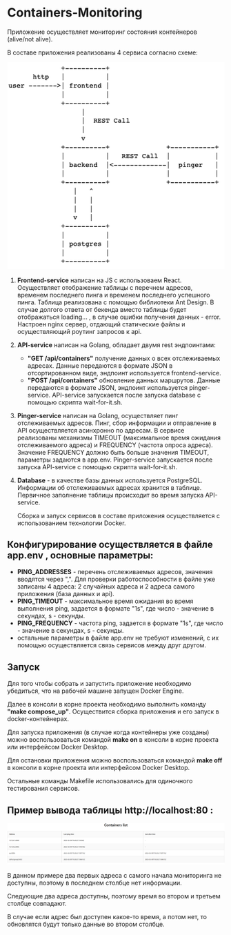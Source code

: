 # Containers-Monitoring

 Приложение осуществляет мониторинг состояния контейнеров (alive/not alive).
 
 В составе приложения реализованы 4 сервиса согласно схеме:
 
 ![Image alt](https://github.com/lvrdn/Containers-Monitoring/blob/main/app_structure.png)

 1. **Frontend-service** написан на JS с использоваем React. Осуществляет отображение таблицы с перечнем адресов, временем последнего пинга и временем последнего успешного пинга. Таблица реализована с помощью библиотеки Ant Design.
    В случае долгого ответа от бекенда вместо таблицы будет отображаться loading... , в случае ошибки получения данных - error. Настроен nginx сервер, отдающий статические файлы и осуществляющий роутинг запросов к api.
 2. **API-service** написан на Golang, обладает двумя rest эндпоинтами:
    * **"GET /api/containers"** получение данных о всех отслеживаемых адресах. Данные передаются в формате JSON в отсортированном виде, эндпоинт используется frontend-service.
    * **"POST /api/containers"** обновление данных маршрутов. Данные передаются в формате JSON, эндпоинт используется pinger-service.
    API-service запускается после запуска database с помощью скрипта wait-for-it.sh.
 3. **Pinger-service** написан на Golang, осуществляет пинг отслеживаемых адресов. Пинг, сбор информации и отправление в API осуществляется асинхронно по адресам. В сервисе реализованы механизмы TIMEOUT (максимальное время ожидания отслеживаемого адреса) и FREQUENCY (частота опроса адреса).
    Значение FREQUENCY должно быть больше значения TIMEOUT, параметры задаются в app.env.
    Pinger-service запускается после запуска API-service с помощью скрипта wait-for-it.sh.
 4. **Database** - в качестве базы данных используется PostgreSQL. Информации об отслеживаемых адресах хранится в таблице. Первичное заполнение таблицы происходит во время запуска API-service.

    Сборка и запуск сервисов в составе приложения осуществляется с использованием технологии Docker.

 ## Конфигурирование осуществляется в файле **app.env** , основные параметры:
 * **PING_ADDRESSES** - перечень отслеживаемых адресов, значения вводятся через ",". Для проверки работоспособности в файле уже записаны 4 адреса: 2 случайных адреса и 2 адреса самого приложения (база данных и api).
 * **PING_TIMEOUT** - максимальное время ожидания во время выполнения ping, задается в формате "1s", где число - значение в секундах, s - секунды.
 * **PING_FREQUENCY** - частота ping, задается в формате "1s", где число - значение в секундах, s - секунды.
 * остальные параметры в файле app.env не требуют изменений, с их помощью осуществляется связь сервисов между друг другом.

 ## Запуск

 Для того чтобы собрать и запустить приложение необходимо убедиться, что на рабочей машине запущен Docker Engine.
 
 Далее в консоли в корне проекта необходимо выполнить команду **"make compose_up"**. Осуществится сборка приложения и его запуск в docker-контейнерах.
 
 Для запуска приложения (в случае когда контейнеры уже созданы) можно воспользоваться командой **make on** в консоли в корне проекта или интерфейсом Docker Desktop.
 
 Для остановки приложения можно воспользоваться командой **make off** в консоли в корне проекта или интерфейсом Docker Desktop.

 Остальные команды Makefile использовались для одиночного тестирования сервисов.

 ## Пример вывода таблицы **http://localhost:80** :

![Image alt](https://github.com/lvrdn/Containers-Monitoring/blob/main/table_example.png)

В данном примере два первых адреса с самого начала мониторинга не доступны, поэтому в последнем столбце нет информации.

Следующие два адреса доступны, поэтому время во втором и третьем столбце совпадают.

В случае если адрес был доступен какое-то время, а потом нет, то обновлятся будут только данные во втором столбце.

